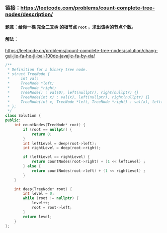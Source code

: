 ### 链接：https://leetcode.com/problems/count-complete-tree-nodes/description/

#### 题意：给你一棵 **完全二叉树** 的根节点 `root` ，求出该树的节点个数。

#### 解法：

https://leetcode.cn/problems/count-complete-tree-nodes/solution/chang-gui-jie-fa-he-ji-bai-100de-javajie-fa-by-xia/

```c++
/**
 * Definition for a binary tree node.
 * struct TreeNode {
 *     int val;
 *     TreeNode *left;
 *     TreeNode *right;
 *     TreeNode() : val(0), left(nullptr), right(nullptr) {}
 *     TreeNode(int x) : val(x), left(nullptr), right(nullptr) {}
 *     TreeNode(int x, TreeNode *left, TreeNode *right) : val(x), left(left), right(right) {}
 * };
 */
class Solution {
public:
    int countNodes(TreeNode* root) {
        if (root == nullptr) {
            return 0;
        }
        int leftLevel = deep(root->left);
        int rightLevel = deep(root->right);

        if (leftLevel == rightLevel) {
            return countNodes(root->right) + (1 << leftLevel) ;
        } else {
            return countNodes(root->left) + (1 << rightLevel) ;
        }
    }

    int deep(TreeNode* root) {
        int level = 0;
        while (root != nullptr) {
            level++;
            root = root->left;            
        }
        return level;
    }
};
```

